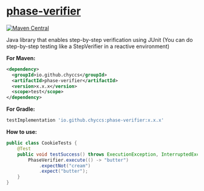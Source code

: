 # [phase-verifier](https://github.com/chyccs/phase-verifier)

[![Maven Central](https://img.shields.io/maven-central/v/io.github.chyccs/phase-verifier.svg?label=Maven%20Central)](https://search.maven.org/search?q=g:%22io.github.chyccs%22%20AND%20a:%22phase-verifier%22)

Java library that enables step-by-step verification using JUnit
(You can do step-by-step testing like a StepVerifier in a reactive environment)

 
 

**For Maven:**

```xml
<dependency>
  <groupId>io.github.chyccs</groupId>
  <artifactId>phase-verifier</artifactId>
  <version>x.x.x</version>
  <scope>test</scope>
</dependency>
```



**For Gradle:**

```groovy
testImplementation 'io.github.chyccs:phase-verifier:x.x.x'
```



**How to use:**

```java
public class CookieTests {
    @Test
    public void testSuccess() throws ExecutionException, InterruptedException {
        PhaseVerifier.execute(() -> "butter")
            .expectNot("cream")
            .expect("butter");
    }
}
```

